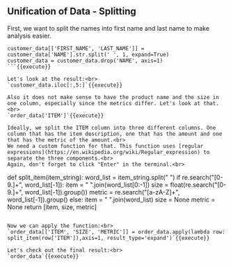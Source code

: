 ## Unification of Data - Splitting

First, we want to split the names into first name and last name to make analysis easier.<br>
```
customer_data[['FIRST_NAME', 'LAST_NAME']] = customer_data['NAME'].str.split(' ', 1, expand=True)
customer_data = customer_data.drop('NAME', axis=1)
```{{execute}}

Let's look at the result:<br>
`customer_data.iloc[:,5:]`{{execute}}

Also it does not make sense to have the product name and the size in one column, especially since the metrics differ. Let's look at that.<br>
`order_data['ITEM']`{{execute}}

Ideally, we split the ITEM column into three different columns. One column that has the item description, one that has the amount and one that has the metric of the amount.<br>
We need a custom function for that. This function uses [regular expressions](https://en.wikipedia.org/wiki/Regular_expression) to separate the three components.<br>
Again, don't forget to click "Enter" in the terminal.<br>
```
def split_item(item_string):
    word_list = item_string.split(" ")
    if re.search("[0-9.]+", word_list[-1]):
        item = " ".join(word_list[0:-1])
        size = float(re.search("[0-9.]+", word_list[-1]).group())
        metric = re.search("[a-zA-Z]+", word_list[-1]).group()
    else:
        item = " ".join(word_list)
        size = None
        metric = None
    return [item, size, metric]
```{{execute}}

Now we can apply the function:<br>
`order_data[['ITEM', 'SIZE', 'METRIC']] = order_data.apply(lambda row: split_item(row['ITEM']),axis=1, result_type='expand')`{{execute}}

Let's check out the final result:<br>
`order_data`{{execute}}